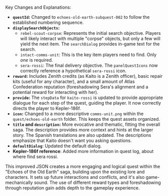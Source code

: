 
Key Changes and Explanations:

*   **`questId`:**  Changed to `echoes-old-earth-subquest-002` to follow the established numbering sequence.
*   **`displaySearchObjects`:**
    *   `rebel-scout-corpse`:  Represents the initial search objective.  Players will likely interact with multiple "corpse" objects, but only a few will yield the next item. The `searchDialog` provides in-game text for the search.
    *   `intact-comms-unit`: This is the key item players need to find.  Only *one* is required.
    *   `sera-rossi`:  The final delivery objective.  The `panelQuestIcons` now correctly reference a hypothetical `sera-rossi` icon.
*   **`reward`:**  Includes Zenith credits (as Kaito is a Zenith officer), basic repair kits (useful for any character), and a small amount of Atlas Confederation reputation (foreshadowing Sera's alignment and a potential reward for interacting with her).
*   **`provide`:** The `stepData` for `kaito-rossi` is updated to provide appropriate dialogue for each step of the quest, guiding the player. It now correctly directs the player to Kepler-186f.
*   **`icon`:** Changed to a more descriptive `comms-unit.png` within the `quest/echoes-old-earth` folder. This keeps the quest assets organized.
*   **`title` and `description`:**  More evocative and thematic, fitting the overall saga. The description provides more context and hints at the larger story. The Spanish translations are also updated. The descriptions emphasize that Kaito doesn't want you asking questions.
*   **`defaultDialog`**: Updated the default dialog.
* **Kepler-186f reference**: Added more information in quest log, about where find sera rossi.

This improved JSON creates a more engaging and logical quest within the "Echoes of the Old Earth" saga, building upon the existing lore and characters. It sets up future interactions and conflicts, and it's also game-mechanically sound. The use of different reward types and foreshadowing through reputation gain adds depth to the gameplay experience.
